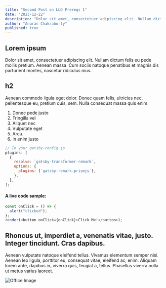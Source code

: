 ```yaml
---
title: "Second Post on LLD Prereqs 1"
date: "2023-12-22"
description: "Dolor sit amet, consectetuer adipiscing elit. Nullam dictum felis eu pede mollis pretium. Aenean massa. Cum sociis natoque penatibus et magnis dis parturient montes, nascetur ridiculus mus"
author: "Anuran Chakraborty"
published: true
---
```


## Lorem ipsum

Dolor sit amet, consectetuer adipiscing elit. Nullam dictum felis eu pede mollis pretium. Aenean massa. Cum sociis natoque penatibus et magnis dis parturient montes, nascetur ridiculus mus.

## h2

Aenean commodo ligula eget dolor. Donec quam felis, ultricies nec, pellentesque eu, pretium quis, sem. Nulla consequat massa quis enim.

1. Donec pede justo
2. Fringilla vel
3. Aliquet nec
4. Vulputate eget
5. Arcu.
6. In enim justo

```js
// In your gatsby-config.js
plugins: [
  {
    resolve: `gatsby-transformer-remark`,
    options: {
      plugins: [`gatsby-remark-prismjs`],
    },
  },
];
```

#### A live code sample:

```js react-live
const onClick = () => {
  alert("clicked");
};
render(<button onClick={onClick}>Click Me!</button>);
```

## Rhoncus ut, imperdiet a, venenatis vitae, justo. Integer tincidunt. Cras dapibus.

Aenean vulputate natoque eleifend tellus. Vivamus elementum semper nisi. Aenean leo ligula, porttitor eu, consequat vitae, eleifend ac, enim. Aliquam lorem ante, dapibus in, viverra quis, feugiat a, tellus. Phasellus viverra nulla ut metus varius laoreet.

![Office Image](./bg-image.png)
